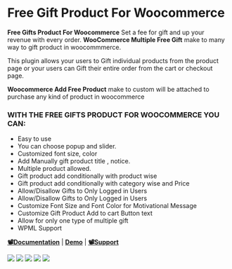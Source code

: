<h1> Free Gift Product For Woocommerce </h1>

<strong>Free Gifts Product For Woocommerce</strong>  Set a fee for gift and up your revenue with every order. **WooCommerce Multiple Free Gift** make to many way to gift product in woocommmerce.

This plugin allows your users to Gift individual products from the product page or your users can Gift their entire order from the cart or checkout page.

**Woocommerce Add Free Product** make to custom will be attached to purchase any kind of product in woocommerce

<h3> WITH THE FREE GIFTS PRODUCT FOR WOOCOMMERCE YOU CAN: </h3>

* Easy to use
* You can choose popup and slider.
* Customized font size, color 
* Add Manually gift product title , notice.
* Multiple product allowed.
* Gift product add conditionally with product wise
* Gift product add conditionally with category wise and Price
* Allow/Disallow Gifts to Only Logged in Users
* Allow/Disallow Gifts to Only Logged in Users
* Customize Font Size and Font Color for Motivational Message
* Customize Gift Product Add to cart Button text
* Allow for only one type of multiple gift
* WPML Support

[**📽Documentation**](https://www.plugin999.com/docs/free-gifts-product-for-woocommerce/) | [**Demo**](https://plugin999.com/demo/cart/) | [**📽Support**](https://www.plugin999.com/support/)


<img src="https://ps.w.org/free-gifts-product-for-woocommerce/assets/screenshot-1.png?rev=2737236"/>
<img src="https://ps.w.org/free-gifts-product-for-woocommerce/assets/screenshot-2.png?rev=2737236"/>
<img src="https://ps.w.org/free-gifts-product-for-woocommerce/assets/screenshot-3.png?rev=2737236"/>
<img src="https://ps.w.org/free-gifts-product-for-woocommerce/assets/screenshot-4.png?rev=2737236"/>
<img src="https://ps.w.org/free-gifts-product-for-woocommerce/assets/screenshot-5.png?rev=2737236"/>


